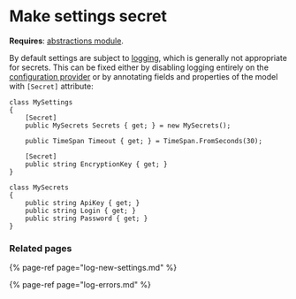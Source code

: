 # Make settings secret

**Requires**: [abstractions module](../modules/abstractions.md).

By default settings are subject to [logging](log-new-settings.md), which is generally not appropriate for secrets. This can be fixed either by disabling logging entirely on the [configuration provider](../concepts-and-basics/configuration-provider.md) or by annotating fields and properties of the model with `[Secret]` attribute:

```text
class MySettings 
{
    [Secret]
    public MySecrets Secrets { get; } = new MySecrets();
    
    public TimeSpan Timeout { get; } = TimeSpan.FromSeconds(30);
    
    [Secret]
    public string EncryptionKey { get; }
}

class MySecrets 
{
    public string ApiKey { get; }
    public string Login { get; }
    public string Password { get; }
}
```

### Related pages

{% page-ref page="log-new-settings.md" %}

{% page-ref page="log-errors.md" %}

